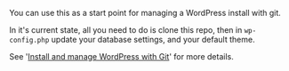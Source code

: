 You can use this as a start point for managing a WordPress install with git.

In it's current state, all you need to do is clone this repo, then in `wp-config.php` update your database settings, and your default theme.

See '[Install and manage WordPress with Git](http://davidwinter.me/articles/2012/04/09/install-and-manage-wordpress-with-git/)' for more details.

